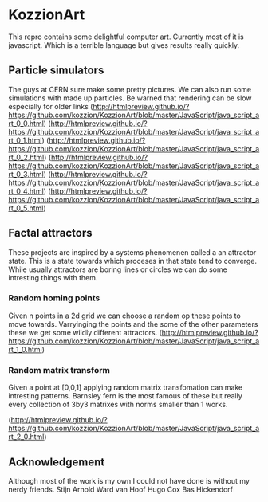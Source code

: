 # KozzionArt
This repro contains some delightful computer art. 
Currently most of it is javascript. Which is a terrible language but gives results really quickly.



## Particle simulators
The guys at CERN sure make some pretty pictures. We can also run some simulations with made up particles.
Be warned that rendering can be slow especially for older links
(http://htmlpreview.github.io/?https://github.com/kozzion/KozzionArt/blob/master/JavaScript/java_script_art_0_0.html)
(http://htmlpreview.github.io/?https://github.com/kozzion/KozzionArt/blob/master/JavaScript/java_script_art_0_1.html)
(http://htmlpreview.github.io/?https://github.com/kozzion/KozzionArt/blob/master/JavaScript/java_script_art_0_2.html)
(http://htmlpreview.github.io/?https://github.com/kozzion/KozzionArt/blob/master/JavaScript/java_script_art_0_3.html)
(http://htmlpreview.github.io/?https://github.com/kozzion/KozzionArt/blob/master/JavaScript/java_script_art_0_4.html)
(http://htmlpreview.github.io/?https://github.com/kozzion/KozzionArt/blob/master/JavaScript/java_script_art_0_5.html)

## Factal attractors
These projects are inspired by a systems phenomenen called a an attractor state. This is a state towards which proceses in that state tend to converge. While usually attractors are boring lines or circles we can do some intresting things with them. 


### Random homing points
Given n points in a 2d grid we can choose a random op these points to move towards. Varryinging the points and the some of the other parameters these we get some wildly different attractors.
(http://htmlpreview.github.io/?https://github.com/kozzion/KozzionArt/blob/master/JavaScript/java_script_art_1_0.html)



### Random matrix transform
Given a point at [0,0,1] applying random matrix transfomation can make intresting patterns. Barnsley fern is the most famous of these but really every collection of 3by3 matrixes with norms smaller than 1 works.

(http://htmlpreview.github.io/?https://github.com/kozzion/KozzionArt/blob/master/JavaScript/java_script_art_2_0.html)


## Acknowledgement
Although most of the work is my own I could not have done is without my nerdy friends.
Stijn Arnold
Ward van Hoof
Hugo Cox
Bas Hickendorf

